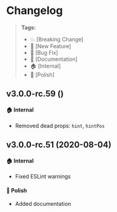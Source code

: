 Changelog
=========

> **Tags:**
> - :boom:       [Breaking Change]
> - :rocket:     [New Feature]
> - :bug:        [Bug Fix]
> - :memo:       [Documentation]
> - :house:      [Internal]
> - :nail_care:  [Polish]

## v3.0.0-rc.59 ()

#### :house: Internal

* Removed dead props: `hint`, `hintPos`

## v3.0.0-rc.51 (2020-08-04)

#### :house: Internal

* Fixed ESLint warnings

#### :nail_care: Polish

* Added documentation
